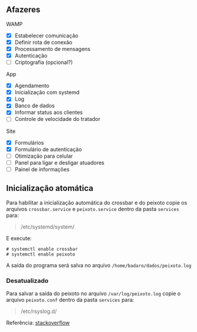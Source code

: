 ## Afazeres

WAMP
- [x] Estabelecer comunicação
- [x] Definir rota de conexão
- [x] Processamento de mensagens
- [x] Autenticação
- [ ] Criptografia (opcional?)

App
- [x] Agendamento
- [x] Inicialização com systemd
- [x] Log
- [x] Banco de dados
- [x] Informar status aos clientes
- [ ] Controle de velocidade do tratador

Site
- [x] Formulários
- [x] Formulário de autenticação
- [ ] Otimização para celular
- [ ] Panel para ligar e desligar atuadores
- [ ] Painel de informações

## Inicialização atomática
Para habilitar a inicialização automática do crossbar e do peixoto copie os arquivos ``crossbar.service`` e ``peixoto.service`` dentro da pasta ``services`` para:

> /etc/systemd/system/

E execute:

    # systemctl enable crossbar
    # systemctl enable peixoto

A saída do programa será salva no arquivo ``/home/badaro/dados/peixoto.log``

### Desatualizado

Para salvar a saída do peixoto no arquivo ``/var/log/peixoto.log`` copie o arquivo ``peixoto.conf`` dentro da pasta ``services`` para:

> /etc/rsyslog.d/

Referência: [stackoverflow](https://stackoverflow.com/questions/37585758/how-to-redirect-output-of-systemd-service-to-a-file)
